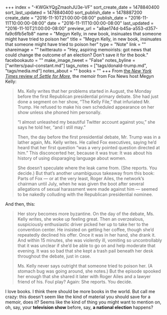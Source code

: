 +++
index = "-KWGkYQgZmaohJU3e-VF"
sort_create_date = 1478840400
sort_last_updated = 1478840400
sort_publish_date = 1478887200
create_date = "2016-11-10T21:00:00-08:00"
publish_date = "2016-11-11T10:00:00-08:00"
date = "2016-11-11T10:00:00-08:00"
last_updated = "2016-11-10T21:00:00-08:00"
preview_url = "a8ae174d-b45a-a553-d357-fa9c6fb5e1b8"
name = "Megyn Kelly, in new book, insinuates that someone might have tried to poison her"
title = "Megyn Kelly, in new book, insinuates that someone might have tried to poison her"
type = "Note"
link = ""
shareimage = ""
twitterauto = "Hey, aspiring memoirists: got news that could change the outcome of an election? Don't save it for the book."
facebookauto = ""
make_image_tweet = "False"
notes_byline = ["writers/paul-constant.md"]
tags_notes = ["tags/donald-trump.md", "tags/media.md"]
notes_about = ""
books = ""
+++
From [the *New York Times* review of *Settle for More*](http://www.nytimes.com/2016/11/12/books/review-megyn-kelly-tells-tales-out-of-fox-news-in-her-memoir-settle-for-more.html?_r=0), the memoir from Fox News host Megyn Kelly:

<blockquote><p>Ms. Kelly writes that her problems started in August, the Monday before the first Republican presidential primary debate. She had just done a segment on her show, “The Kelly File,” that infuriated Mr. Trump. He refused to make his own scheduled appearance on her show unless she phoned him personally.</p>

<p>“I almost unleashed my beautiful Twitter account against you,” she says he told her, “and I still may.”</p>

<p>Then, the day before the first presidential debate, Mr. Trump was in a lather again, Ms. Kelly writes. He called Fox executives, saying he’d heard that her first question “was a very pointed question directed at him.” This disconcerted her, because it was true: It was about his history of using disparaging language about women.</p>

<p>She doesn’t speculate where the leak came from. (She reports. You decide.) But that’s another unambiguous takeaway from this book: Parts of Fox — or at the very least, Roger Ailes, the network’s chairman until July, when he was given the boot after several allegations of sexual harassment were made against him — seemed to be nakedly colluding with the Republican presidential nominee.</p></blockquote>

And then, this:

<blockquote><p>Her story becomes more byzantine. On the day of the debate, Ms. Kelly writes, she woke up feeling great. Then an overzealous, suspiciously enthusiastic driver picked her up to take her to the convention center. He insisted on getting her coffee, though she’d repeatedly declined his offer. Once it was in her hand, she drank it. And within 15 minutes, she was violently ill, vomiting so uncontrollably that it was unclear if she’d be able to go on and help moderate that evening. It was so bad that she kept a trash pail beneath her desk throughout the debate, just in case.</p>

<p>Ms. Kelly never says outright that someone tried to poison her. (A stomach bug was going around, she notes.) But the episode spooked her enough that she shared it later with Roger Ailes and a lawyer friend of his. Foul play? Again: She reports. You decide.</p></blockquote>

I love books. I think there should be more books in the world. But call me crazy: this doesn't seem like the kind of material you should save for a memoir, does it? Seems like the kind of thing you might want to mention on, oh, say, your **television show** before, say, **a national election** happens?